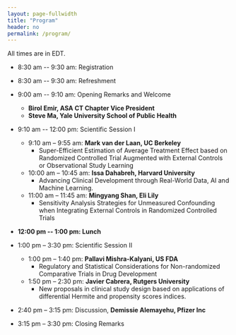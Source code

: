```yaml
---
layout: page-fullwidth
title: "Program"
header: no
permalink: /program/
---
```


All times are in EDT. 


- 8:30 am -- 9:30 am: Registration

- 8:30 am -- 9:30 am: Refreshment

- 9:00 am -- 9:10 am: Opening Remarks and Welcome
  - **Birol Emir, ASA CT Chapter Vice President**
  - **Steve Ma, Yale University School of Public Health**

- 9:10 am -- 12:00 pm: Scientific Session I
  - 9:10 am – 9:55 am: **Mark van der Laan, UC Berkeley**
    - Super-Efficient Estimation of Average Treatment Effect based on Randomized Controlled Trial Augmented with External Controls or Observational Study Learning
  - 10:00 am – 10:45 am: **Issa Dahabreh, Harvard University**
    - Advancing Clinical Development through Real-World Data, AI and Machine Learning. 
  - 11:00 am – 11:45 am: **Mingyang Shan, Eli Lily**
    - Sensitivity Analysis Strategies for Unmeasured Confounding when Integrating External Controls in Randomized Controlled Trials

- **12:00 pm -- 1:00 pm: Lunch**

- 1:00 pm – 3:30 pm: Scientific Session II
  - 1:00 pm – 1:40 pm: **Pallavi Mishra-Kalyani, US FDA**
    - Regulatory and Statistical Considerations for Non-randomized Comparative Trials in Drug Development
  - 1:50 pm – 2:30 pm: **Javier Cabrera, Rutgers University**
    - New proposals in clinical study design based on applications of differential Hermite and propensity scores indices.

- 2:40 pm – 3:15 pm: Discussion, **Demissie Alemayehu, Pfizer Inc**
  
- 3:15 pm – 3:30 pm: Closing Remarks